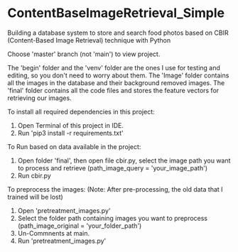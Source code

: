 # ContentBaseImageRetrieval_Simple
Building a database system to store and search food photos based on CBIR (Content-Based Image Retrieval) technique with Python

Choose 'master' branch (not 'main') to view project.


The 'begin' folder and the 'venv' folder are the ones I use for testing and editing, so you don't need to worry about them.
The 'Image' folder contains all the images in the database and their background removed images.
The 'final' folder contains all the code files and stores the feature vectors for retrieving our images.



To install all required dependencies in this project:
  1. Open Terminal of this project in IDE.
  2. Run 'pip3 install -r requirements.txt'
  

To Run based on data available in the project:
  1. Open folder 'final', then open file cbir.py, select the image path you want to process and retrieve (path_image_query = 'your_image_path')
  2. Run cbir.py
  
  
To preprocess the images:
  (Note: After pre-processing, the old data that I trained will be lost)
  1. Open 'pretreatment_images.py'
  2. Select the folder path containing images you want to preprocess (path_image_original  = 'your_folder_path')
  3. Un-Commnents at main.
  4. Run 'pretreatment_images.py'
  
